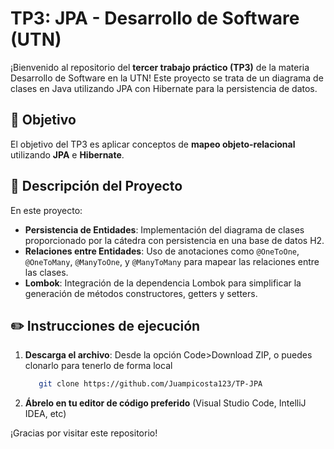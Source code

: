 # TP3: JPA - Desarrollo de Software (UTN)

¡Bienvenido al repositorio del **tercer trabajo práctico (TP3)** de la materia Desarrollo de Software en la UTN! Este proyecto se trata de un diagrama de clases en Java utilizando JPA con Hibernate para la persistencia de datos.

## 📌 Objetivo
El objetivo del TP3 es aplicar conceptos de **mapeo objeto-relacional** utilizando **JPA** e **Hibernate**.

## 📂 Descripción del Proyecto
En este proyecto:

- **Persistencia de Entidades**: Implementación del diagrama de clases proporcionado por la cátedra con persistencia en una base de datos H2.
- **Relaciones entre Entidades**: Uso de anotaciones como `@OneToOne`, `@OneToMany`, `@ManyToOne`, y `@ManyToMany` para mapear las relaciones entre las clases.
- **Lombok**: Integración de la dependencia Lombok para simplificar la generación de métodos constructores, getters y setters.

## ✏️ Instrucciones de ejecución
1. **Descarga el archivo**: Desde la opción Code>Download ZIP, o puedes clonarlo para tenerlo de forma local
    ```bash
       git clone https://github.com/Juampicosta123/TP-JPA
2. **Ábrelo en tu editor de código preferido** (Visual Studio Code, IntelliJ IDEA, etc)

¡Gracias por visitar este repositorio!
